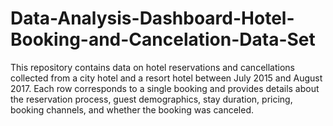 # Data-Analysis-Dashboard-Hotel-Booking-and-Cancelation-Data-Set
This repository contains data on hotel reservations and cancellations collected from a city hotel and a resort hotel between July 2015 and August 2017. Each row corresponds to a single booking and provides details about the reservation process, guest demographics, stay duration, pricing, booking channels, and whether the booking was canceled.
